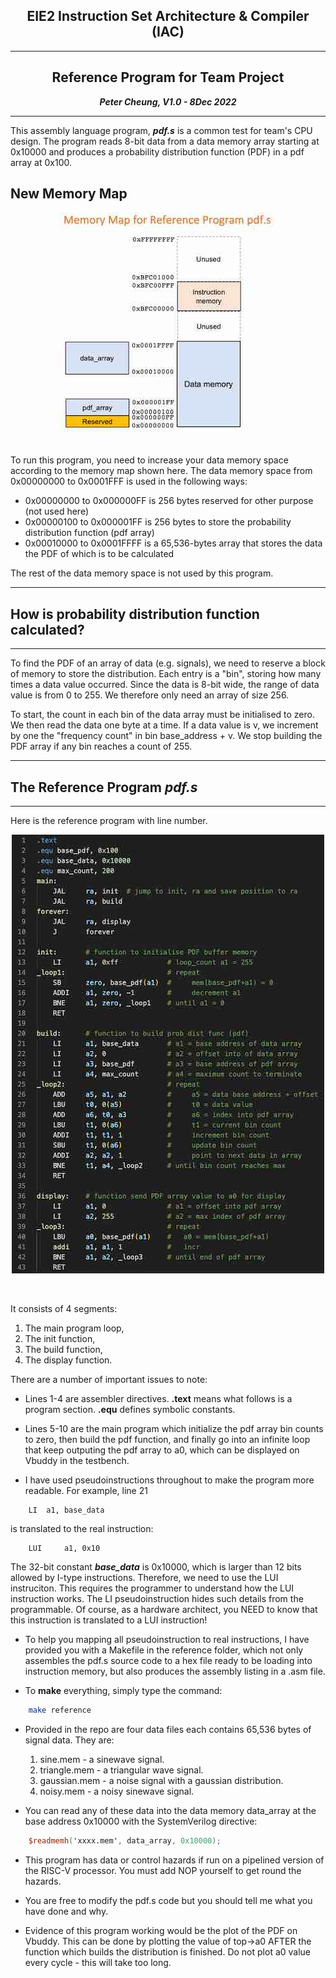 <center>

## EIE2 Instruction Set Architecture & Compiler (IAC)

---
## Reference Program for Team Project

**_Peter Cheung, V1.0 - 8Dec 2022_**

---

</center>

This assembly language program, **_pdf.s_** is a common test for team's CPU design. The program reads 8-bit data 
from a data memory array starting at 0x10000 and produces a probability distribution function (PDF) in a pdf array at 0x100.

## New Memory Map

<p align="center"> <img src="images/memory_map.jpg" /> </p><BR>
To run this program, you need to increase your data memory space according to the memory map shown here.  The data memory space from 0x00000000 to 0x0001FFF is used in the following ways:

* 0x00000000 to 0x000000FF  is 256 bytes reserved for other purpose (not used here)
* 0x00000100 to 0x000001FF  is 256 bytes to store the probability distribution function (pdf array)
* 0x00010000 to 0x0001FFFF  is a 65,536-bytes array that stores the data the PDF of which is to be calculated

The rest of the data memory space is not used by this program.
<br>

___

## How is probability distribution function calculated?
___

To find the PDF of an array of data (e.g. signals), we need to reserve a block of memory to store the distribution.  Each entry is a "bin", storing how many times a data value occurred.  Since the data is 8-bit wide, the range of data value is from 0 to 255.  We therefore only need an array of size 256.  

To start, the count in each bin of the data array must be initialised to zero. We then read the data one byte at a time. If a data value is v,  we increment by one the "frequency count" in bin base_address + v.  We stop building the PDF array if any bin reaches a count of 255.

---

## The Reference Program **_pdf.s_**
---

Here is the reference program with line number.


<p align="center"> <img src="images/pdf_listing.jpg" /> </p><BR>

It consists of 4 segments:
1. The main program loop,
2. The init function,
3. The build function,
4. The display function.
   
There are a number of important issues to note:

*   Lines 1-4 are assembler directives. **.text** means what follows is a program section.  **.equ** defines symbolic constants.

*   Lines 5-10 are the main program which initialize the pdf array bin counts to zero, then build the pdf function, and finally go into an infinite loop that keep outputing the pdf array to a0, which can be displayed on Vbuddy in the testbench.
  
*   I have used pseudoinstructions throughout to make the program more readable.  For example, line 21
```brainfuck
    LI  a1, base_data
```
is translated to the real instruction:
```brainfuck
    LUI     a1, 0x10
```

The 32-bit constant **_base_data_** is 0x10000, which is larger than 12 bits allowed by I-type instructions.  Therefore, we need to use the LUI instruciton.  This requires the programmer to understand how the LUI instruction works. The LI pseudoinstruction hides such details from the programmable.  Of course, as a hardware architect, you NEED to know that this instruction is translated to a LUI instruction!

* To help you mapping all pseudoinstruction to real instructions, I have provided you with a Makefile in the reference folder, which not only assembles the pdf.s source code to a hex file ready to be loading into instruction memory, but also produces the assembly listing in a .asm file.

* To **make** everything, simply type the command:

```bash
    make reference
```

* Provided in the repo are four data files each contains 65,536 bytes of signal data. They are:
  1.  sine.mem - a sinewave signal.
  2.  triangle.mem - a triangular wave signal.
  3.  gaussian.mem - a noise signal with a gaussian distribution.
  4.  noisy.mem - a noisy sinewave signal.
   
* You can read any of these data into the data memory data_array at the base address 0x10000 with the SystemVerilog directive:

```Verilog
    $readmemh('xxxx.mem', data_array, 0x10000);
```
* This program has data or control hazards if run on a pipelined version of the RISC-V processor.  You must add NOP yourself to get round the hazards.

* You are free to modify the pdf.s code but you should tell me what you have done and why.

* Evidence of this program working would be the plot of the PDF on Vbuddy. This can be done by plotting the value of top->a0 AFTER the function which builds the distribution is finished.  Do not plot a0 value every cycle - this will take too long.
  